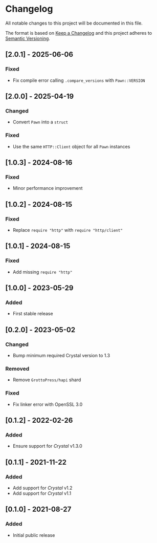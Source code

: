 # Changelog

All notable changes to this project will be documented in this file.

The format is based on [Keep a Changelog](http://keepachangelog.com/en/1.0.0/)
and this project adheres to [Semantic Versioning](http://semver.org/spec/v2.0.0.html).

## [2.0.1] - 2025-06-06

### Fixed
- Fix compile error calling `.compare_versions` with `Pawn::VERSION`

## [2.0.0] - 2025-04-19

### Changed
- Convert `Pawn` into a `struct`

### Fixed
- Use the same `HTTP::Client` object for all `Pawn` instances

## [1.0.3] - 2024-08-16

### Fixed
- Minor performance improvement

## [1.0.2] - 2024-08-15

### Fixed
- Replace `require "http"` with `require "http/client"`

## [1.0.1] - 2024-08-15

### Fixed
- Add missing `require "http"`

## [1.0.0] - 2023-05-29

### Added
- First stable release

## [0.2.0] - 2023-05-02

### Changed
- Bump minimum required Crystal version to 1.3

### Removed
- Remove `GrottoPress/hapi` shard

### Fixed
- Fix linker error with OpenSSL 3.0

## [0.1.2] - 2022-02-26

### Added
- Ensure support for *Crystal* v1.3.0

## [0.1.1] - 2021-11-22

### Added
- Add support for *Crystal* v1.2
- Add support for *Crystal* v1.1

## [0.1.0] - 2021-08-27

### Added
- Initial public release
